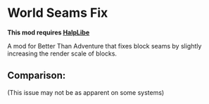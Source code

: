 # World Seams Fix
**This mod requires [HalpLibe](https://modrinth.com/mod/halplibe)**

A mod for Better Than Adventure that fixes block seams by slightly increasing the render scale of blocks.

## Comparison:
(This issue may not be as apparent on some systems)
